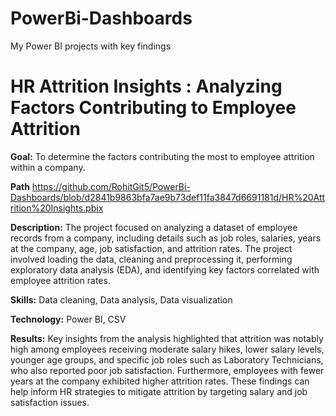 #  PowerBi-Dashboards 
My Power BI projects with key findings
# HR Attrition Insights : Analyzing Factors Contributing to Employee Attrition
**Goal:**
To determine the factors contributing the most to employee attrition within a company.

**Path**
https://github.com/RohitGit5/PowerBi-Dashboards/blob/d2841b9863bfa7ae9b73def11fa3847d6691181d/HR%20Attrition%20Insights.pbix

**Description:**
The project focused on analyzing a dataset of employee records from a company, including details such as job roles, salaries, years at the company, age, job satisfaction, and attrition rates. The project involved loading the data, cleaning and preprocessing it, performing exploratory data analysis (EDA), and identifying key factors correlated with employee attrition rates.

**Skills:**
Data cleaning, Data analysis, Data visualization

**Technology:**
Power BI, CSV

**Results:**
Key insights from the analysis highlighted that attrition was notably high among employees receiving moderate salary hikes, lower salary levels, younger age groups, and specific job roles such as Laboratory Technicians, who also reported poor job satisfaction. Furthermore, employees with fewer years at the company exhibited higher attrition rates. These findings can help inform HR strategies to mitigate attrition by targeting salary and job satisfaction issues.
